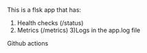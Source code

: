 This is a flsk app that has:
1) Health checks (/status)
2) Metrics (/metrics)
3)Logs in the app.log file


Github actions